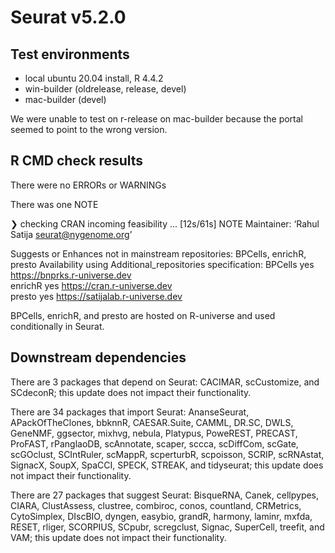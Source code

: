 # Seurat v5.2.0

## Test environments
* local ubuntu 20.04 install, R 4.4.2
* win-builder (oldrelease, release, devel)
* mac-builder (devel)

We were unable to test on r-release on mac-builder because the portal seemed to point to the wrong version.

## R CMD check results

There were no ERRORs or WARNINGs

There was one NOTE

❯ checking CRAN incoming feasibility ... [12s/61s] NOTE
  Maintainer: ‘Rahul Satija <seurat@nygenome.org>’
  
  Suggests or Enhances not in mainstream repositories:
    BPCells, enrichR, presto
  Availability using Additional_repositories specification:
    BPCells   yes   https://bnprks.r-universe.dev   
    enrichR   yes   https://cran.r-universe.dev     
    presto    yes   https://satijalab.r-universe.dev

BPCells, enrichR, and presto are hosted on R-universe and used conditionally in Seurat.

## Downstream dependencies

There are 3 packages that depend on Seurat: CACIMAR, scCustomize, and SCdeconR; this update does not impact their functionality.

There are 34 packages that import Seurat: AnanseSeurat, APackOfTheClones, bbknnR, CAESAR.Suite, CAMML, DR.SC, DWLS, GeneNMF, ggsector, mixhvg, nebula, Platypus, PoweREST, PRECAST, ProFAST, rPanglaoDB, scAnnotate, scaper, sccca, scDiffCom, scGate, scGOclust, SCIntRuler, scMappR, scperturbR, scpoisson, SCRIP, scRNAstat, SignacX, SoupX, SpaCCI, SPECK, STREAK, and tidyseurat; this update does not impact their functionality.

There are 27 packages that suggest Seurat: BisqueRNA, Canek, cellpypes, CIARA, ClustAssess, clustree, combiroc, conos, countland, CRMetrics, CytoSimplex, DIscBIO, dyngen, easybio, grandR, harmony, laminr, mxfda, RESET, rliger, SCORPIUS, SCpubr, scregclust, Signac, SuperCell, treefit, and VAM; this update does not impact their functionality.
